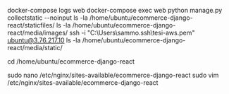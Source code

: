 docker-compose logs web
docker-compose exec web python manage.py collectstatic --noinput
ls -la /home/ubuntu/ecommerce-django-react/staticfiles/
ls -la /home/ubuntu/ecommerce-django-react/media/images/
ssh -i "C:\Users\sammo\.ssh\tesi-aws.pem" ubuntu@3.76.217.10
ls -la /home/ubuntu/ecommerce-django-react/media/static/

cd /home/ubuntu/ecommerce-django-react

sudo nano /etc/nginx/sites-available/ecommerce-django-react
sudo vim /etc/nginx/sites-available/ecommerce-django-react
